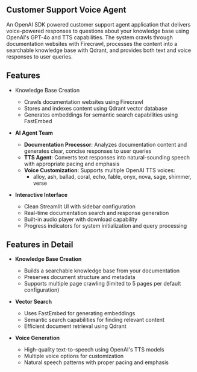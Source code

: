 ## Customer Support Voice Agent

An OpenAI SDK powered customer support agent application that delivers voice-powered responses to questions about your knowledge base using OpenAI's GPT-4o and TTS capabilities. The system crawls through documentation websites with Firecrawl, processes the content into a searchable knowledge base with Qdrant, and provides both text and voice responses to user queries.

## Features

- Knowledge Base Creation

  - Crawls documentation websites using Firecrawl
  - Stores and indexes content using Qdrant vector database
  - Generates embeddings for semantic search capabilities using FastEmbed
- **AI Agent Team**
  - **Documentation Processor**: Analyzes documentation content and generates clear, concise responses to user queries
  - **TTS Agent**: Converts text responses into natural-sounding speech with appropriate pacing and emphasis
  - **Voice Customization**: Supports multiple OpenAI TTS voices:
    - alloy, ash, ballad, coral, echo, fable, onyx, nova, sage, shimmer, verse

- **Interactive Interface**
  - Clean Streamlit UI with sidebar configuration
  - Real-time documentation search and response generation
  - Built-in audio player with download capability
  - Progress indicators for system initialization and query processing

## Features in Detail

- **Knowledge Base Creation**
  - Builds a searchable knowledge base from your documentation
  - Preserves document structure and metadata
  - Supports multiple page crawling (limited to 5 pages per default configuration)

- **Vector Search**
  - Uses FastEmbed for generating embeddings
  - Semantic search capabilities for finding relevant content
  - Efficient document retrieval using Qdrant

- **Voice Generation**
  - High-quality text-to-speech using OpenAI's TTS models
  - Multiple voice options for customization
  - Natural speech patterns with proper pacing and emphasis
